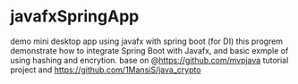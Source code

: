 # javafxSpringApp
demo mini desktop app using javafx with spring boot (for DI)
this progrem demonstrate how to integrate Spring Boot with Javafx,
and basic exmple of using hashing and encrytion.
base on @https://github.com/mvpjava tutorial project
and https://github.com/1MansiS/java_crypto

